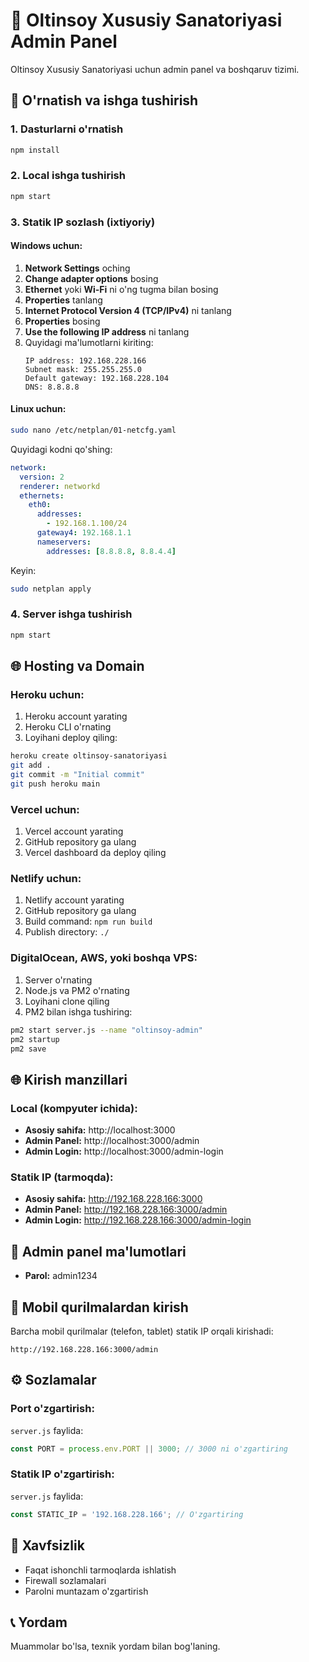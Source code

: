 # 🏥 Oltinsoy Xususiy Sanatoriyasi Admin Panel

Oltinsoy Xususiy Sanatoriyasi uchun admin panel va boshqaruv tizimi.

## 🚀 O'rnatish va ishga tushirish

### 1. Dasturlarni o'rnatish
```bash
npm install
```

### 2. Local ishga tushirish
```bash
npm start
```

### 3. Statik IP sozlash (ixtiyoriy)

#### Windows uchun:
1. **Network Settings** oching
2. **Change adapter options** bosing
3. **Ethernet** yoki **Wi-Fi** ni o'ng tugma bilan bosing
4. **Properties** tanlang
5. **Internet Protocol Version 4 (TCP/IPv4)** ni tanlang
6. **Properties** bosing
7. **Use the following IP address** ni tanlang
8. Quyidagi ma'lumotlarni kiriting:
   ```
   IP address: 192.168.228.166
   Subnet mask: 255.255.255.0
   Default gateway: 192.168.228.104
   DNS: 8.8.8.8
   ```

#### Linux uchun:
```bash
sudo nano /etc/netplan/01-netcfg.yaml
```

Quyidagi kodni qo'shing:
```yaml
network:
  version: 2
  renderer: networkd
  ethernets:
    eth0:
      addresses:
        - 192.168.1.100/24
      gateway4: 192.168.1.1
      nameservers:
        addresses: [8.8.8.8, 8.8.4.4]
```

Keyin:
```bash
sudo netplan apply
```

### 4. Server ishga tushirish
```bash
npm start
```

## 🌐 Hosting va Domain

### Heroku uchun:
1. Heroku account yarating
2. Heroku CLI o'rnating
3. Loyihani deploy qiling:
```bash
heroku create oltinsoy-sanatoriyasi
git add .
git commit -m "Initial commit"
git push heroku main
```

### Vercel uchun:
1. Vercel account yarating
2. GitHub repository ga ulang
3. Vercel dashboard da deploy qiling

### Netlify uchun:
1. Netlify account yarating
2. GitHub repository ga ulang
3. Build command: `npm run build`
4. Publish directory: `./`

### DigitalOcean, AWS, yoki boshqa VPS:
1. Server o'rnating
2. Node.js va PM2 o'rnating
3. Loyihani clone qiling
4. PM2 bilan ishga tushiring:
```bash
pm2 start server.js --name "oltinsoy-admin"
pm2 startup
pm2 save
```

## 🌐 Kirish manzillari

### Local (kompyuter ichida):
- **Asosiy sahifa:** http://localhost:3000
- **Admin Panel:** http://localhost:3000/admin
- **Admin Login:** http://localhost:3000/admin-login

### Statik IP (tarmoqda):
- **Asosiy sahifa:** http://192.168.228.166:3000
- **Admin Panel:** http://192.168.228.166:3000/admin
- **Admin Login:** http://192.168.228.166:3000/admin-login

## 🔐 Admin panel ma'lumotlari
- **Parol:** admin1234

## 📱 Mobil qurilmalardan kirish
Barcha mobil qurilmalar (telefon, tablet) statik IP orqali kirishadi:
```
http://192.168.228.166:3000/admin
```

## ⚙️ Sozlamalar

### Port o'zgartirish:
`server.js` faylida:
```javascript
const PORT = process.env.PORT || 3000; // 3000 ni o'zgartiring
```

### Statik IP o'zgartirish:
`server.js` faylida:
```javascript
const STATIC_IP = '192.168.228.166'; // O'zgartiring
```

## 🔧 Xavfsizlik
- Faqat ishonchli tarmoqlarda ishlatish
- Firewall sozlamalari
- Parolni muntazam o'zgartirish

## 📞 Yordam
Muammolar bo'lsa, texnik yordam bilan bog'laning. 
